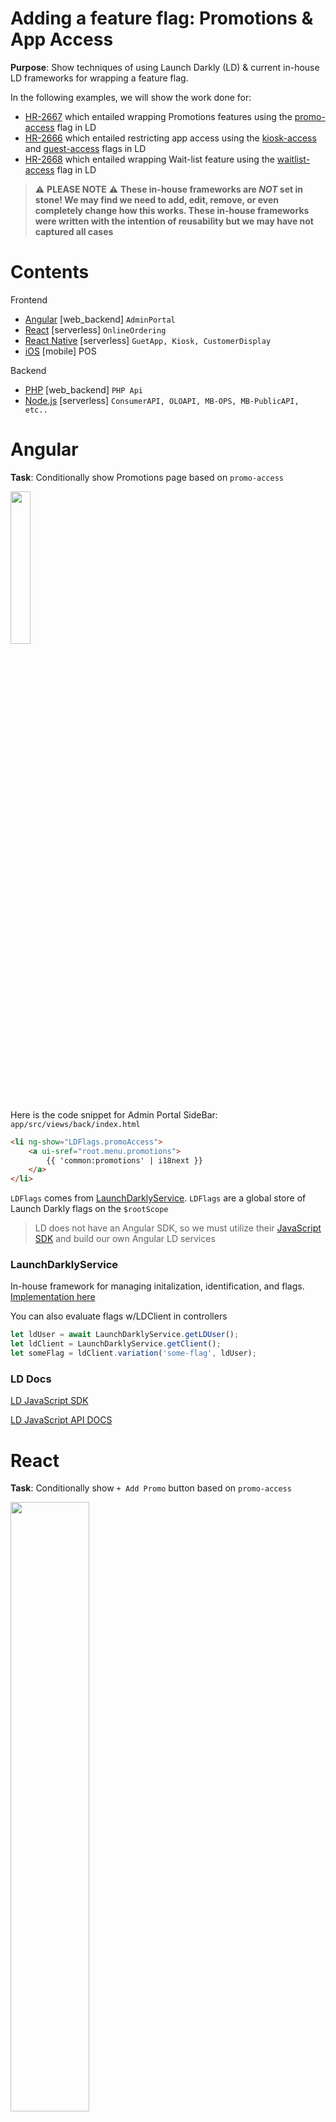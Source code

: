 # Adding a feature flag: Promotions & App Access

**Purpose**: Show techniques of using Launch Darkly (LD) & current in-house LD frameworks for wrapping a feature flag.

In the following examples, we will show the work done for:
- [HR-2667](https://heartlandpos.atlassian.net/browse/HR-2667) which entailed wrapping Promotions features using the [promo-access](https://app.launchdarkly.com/heartland-restaurant/test/features/promo-access/targeting) flag in LD
- [HR-2666](https://heartlandpos.atlassian.net/browse/HR-2666) which entailed restricting app access using the [kiosk-access](https://app.launchdarkly.com/heartland-restaurant/test/features/kiosk-access/targeting) and [guest-access](https://app.launchdarkly.com/heartland-restaurant/test/features/guest-access/targeting) flags in LD
- [HR-2668](https://heartlandpos.atlassian.net/browse/HR-2668) which entailed wrapping Wait-list feature using the [waitlist-access](https://app.launchdarkly.com/heartland-restaurant/test/features/waitlist-access/targeting) flag in LD


> :warning: **PLEASE NOTE** :warning: 
> **These in-house frameworks are _NOT_ set in stone! We may find we need to add, edit, remove, or even completely change how this works. These in-house frameworks were written with the intention of reusability but we may have not captured all cases**

# Contents
Frontend
- [Angular](#angular) [web_backend] `AdminPortal`
- [React](#react) [serverless] `OnlineOrdering`
- [React Native](#react-native) [serverless] `GuetApp, Kiosk, CustomerDisplay`
- [iOS](#ios) [mobile] POS

Backend
- [PHP](#php) [web_backend] `PHP Api`
- [Node.js](#nodejs) [serverless] `ConsumerAPI, OLOAPI, MB-OPS, MB-PublicAPI, etc..`
  
# Angular

**Task**: Conditionally show Promotions page based on `promo-access`

<img src="./imgs/SideBar.png" width=25% height=25%>

Here is the code snippet for Admin Portal SideBar:
`app/src/views/back/index.html`

```html
<li ng-show="LDFlags.promoAccess">
	<a ui-sref="root.menu.promotions">
		{{ 'common:promotions' | i18next }}
	</a>
</li>
```

`LDFlags` comes from [LaunchDarklyService](#launchdarklyservice). `LDFlags` are a global store of Launch Darkly flags on the `$rootScope`

> LD does not have an Angular SDK, so we must utilize their [JavaScript SDK](https://docs.launchdarkly.com/sdk/client-side/javascript) and build our own Angular LD services

### LaunchDarklyService

In-house framework for managing initalization, identification, and flags. [Implementation here](https://github.com/MobileBytes/web_backend/blob/5622384ad2056f2ea3d3c51253e55a60acf33767/app/src/views/back/services.js#L531)

You can also evaluate flags w/LDClient in controllers
```js
let ldUser = await LaunchDarklyService.getLDUser();
let ldClient = LaunchDarklyService.getClient();
let someFlag = ldClient.variation('some-flag', ldUser);
```

### LD Docs
[LD JavaScript SDK](https://docs.launchdarkly.com/sdk/client-side/javascript)

[LD JavaScript API DOCS](https://launchdarkly.github.io/js-client-sdk)

# React

**Task**: Conditionally show `+ Add Promo` button based on `promo-access`

<img src="./imgs/OLO.png" width=50% height=50%>

Here is the code snippet for OLO Cart:
`online_ordering/src/containers/CartContainer/index.js`
```js
get renderAddPromo() {
	if (!this.props.flags.promoAccess) {
		return false;
	}
	...other conditionals...
}
```
### LaunchDarkly Identifier
A logical functional component which handles initalizing & identifiying LD client.

```js
<LDIdentifier/>
```
[Implementation here](https://github.com/MobileBytes/serverless/blob/dd0a9a5d6dd52f78d53602ee292183dc66a08157/apps/packages/online_ordering/src/launchDarkly/LDIdentifier.ts)

### LD Docs
[LD React SDK](https://docs.launchdarkly.com/sdk/client-side/react/react-web)

[LD React API DOCS](https://launchdarkly.github.io/react-client-sdk/)

# React Native

**Task**: Conditionally show `+ Enter Promo Code` button based on `promo-access`

<img src="./imgs/Kiosk.jpeg" width=100% height=100%>

Here is the code snippet for Kiosk Cart:
`Kiosk/src/containers/CartContainer.js`
```js
function mapStateToProps(state) {
	const getPromoAccess = launchDarkly.getFlag('promo-access');
	return {
		promoAccess: getPromoAccess(state)
	};
}
```
and usage of flag:
`Kiosk/src/components/Cart.js`
```js
renderFooter() {
	const { promoAccess } = this.props;
	...
	return (
		...
		{promoAccess && (
			<View>
				<MaterialButton>Enter Promo Code</MaterialButton>
			</View>
		)}
		...
	);
}
```

> LD does not have as mature of SDK for React Native, as React, so we must utilize build some of our own React Native LD services

### Launch Darkly Slice
A shared redux slice that stores launch darkly flags, keys, and selectors for use across React Native apps.

[Implementation here](https://github.com/MobileBytes/serverless/blob/1d812a78d97fca3f5d2634100729079532d7796c/apps/packages/shared/store/slices/launchDarkly/index.ts)


### Launch Darkly Saga
A *base* shared redux saga that handles common initialization, identification, and watches for flag changes. React Native apps will extend this saga by determing when to identify. Handles dispatching flag updates to [Launch Darkly Slice](#launch-darkly-slice)

[Implementation here](https://github.com/MobileBytes/serverless/blob/1d812a78d97fca3f5d2634100729079532d7796c/apps/packages/shared/store/sagas/launchDarkly.js)

### Launch Darkly Hooks
A library of React Native hooks that can be used w/functional components to fetch flags from [LD Slice](#launch-darkly-slice).

Example: 
```js
import { useFlag } from 'shared/hooks/launchDarkly';
function MyComponent() {
	let promoAccess = useFlag('promo-access');
	return (
		{promoAccess && <PromoComponent />}
	)
}
```
[Implementation here](https://github.com/MobileBytes/serverless/blob/878ba74be4170d527f081809baca99f7f25fd795/apps/packages/shared/hooks/launchDarkly.ts) 

### LD Docs

[LD React Native SDK](https://docs.launchdarkly.com/sdk/client-side/react/react-native)

[LD React Native API DOCS](https://launchdarkly.github.io/react-native-client-sdk/)

# iOS

###Life Cycle

LaunchDarkly LD on user login, and will reconnect anytime the AppDelegate's appDataLoaded method is loaded, and quit when the app terminates.
Anytime the LaunchDarkly server has a modification that effects a flag that change is immediatly sent to the iOS device.

**Start Launch Darkly** in the AppDelegate's appDataLoaded method.
The appDataLoaded will load the user with user data from our server, and connect it with LD.  You can not pull the user's info directly from LD
Add any custom attributes here that need to be used for trigger rules.
The LD environment is also selected here coorilating to the pos environment.

Here is the code snippet for LD Loading:pos/pos/AppDelegate.m
```
- (void)appDataLoaded {
	...
    [self setupLaunchDarkly];
}

- (void)setupLaunchDarkly {
    [[LDClient get] close];//end any previous connections
    mbEnvironment currentEnvironment = [[NSUserDefaults standardUserDefaults] integerForKey:@"current_environment"];
    LDConfig *config;
    switch (currentEnvironment) {
        case mbEnvironmentProd:
            config = [[LDConfig alloc] initWithMobileKey:@"mob-ec7f9b98-802e-4747-9c45-9daa6b189d4d"];
            break;
        case mbEnvironmentTest:
            config = [[LDConfig alloc] initWithMobileKey:@"mob-208edbdf-596d-4d4c-89e2-a8f30589d90b"];
            break;
        case mbEnvironmentCert:
            config = [[LDConfig alloc] initWithMobileKey:@"mob-0d1be1f8-b4c8-4e79-8eac-e00d9ddd831f"];
            break;
    }

    NSMutableDictionary *dict = [[NSMutableDictionary alloc] init];
    NSString *accountNum = [[MBContent sharedInstance] accountNumber];
    [dict setValue:[[MBContent sharedInstance] setupLocation].name forKey:@"Name"];
    [dict setValue:[NSNumber numberWithInt:[[MBContent sharedInstance] locationId]] forKey:@"LocationID"];
    [dict setValue:accountNum forKey:@"AccountNumber"];
    [dict setValue:[NSNumber numberWithInt:[[MBContent sharedInstance] ldAccountId]] forKey:@"AccountID"];
    [dict setValue:[NSNumber numberWithInt:[[MBContent sharedInstance] pricingTierId]] forKey:@"PricingTierID"];
    [dict setValue:[NSNumber numberWithBool:[[MBContent sharedInstance] demoMode]] forKey:@"IsDemo"];
    [dict setValue:[NSNumber numberWithInt:[[MBContent sharedInstance] hrpos]] forKey:@"HRPOS"];
    LDUser *user = [[LDUser alloc] initWithKey:[[MBContent sharedInstance] locationAccountNumber]];
    user.custom = dict;
    user.name = [[MBContent sharedInstance] setupLocation].name;
    [LDClient startWithConfiguration:config user:user completion:^{
        // good place to test flag logic changes of Launch Darkly Portal
        NSString *ldLogMsg = [[NSString alloc] initWithFormat: @"LaunchDarkly loaded with name:%@, key:%@, customAttributes:%@, flags:%@", user.name, user.key, user.custom, [LDClient get].allFlags];
//        NSLog(@"%@",ldLogMsg);
        [[MBLogger sharedInstance] sysLog:ldLogMsg fromClass:[self class] calledBy:_cmd];
    }];
}

```

Here is the code snippet for LD Closing on app termination:pos/pos/AppDelegate.m
```
- (void)applicationWillTerminate:(UIApplication *)application
	...
    [[LDClient get] close];//quit LaunchDarkly conneciton

        return;
}

```

###Tasks

**Task**: Conditionally show `Waitlist` setting based on `waitlist-access`

<img src="./imgs/iOSSettings.png" width=100% height=100%>

The hiding and showing of rows in General Settings has changed from pure table section and row values to a double array of enums
Here is the code snippet for Waitlist setting:pos/pos/GeneralSettingsView.m
```
- (id)initWithFrame:(CGRect)frame
{
	...
	NSMutableArray *rows = [[NSMutableArray alloc] init];
	...
	NSString *ldLogMsg = [[NSString alloc] initWithFormat: @"LaunchDarkly waitlist-access flag checked with flags:%@, isOnline:%d, isInitialized:%d", [LDClient get].allFlags, [LDClient get].isOnline, [LDClient get].isInitialized];
//        NSLog(@"%@",ldLogMsg);
    [[MBLogger sharedInstance] sysLog:ldLogMsg fromClass:[self class] calledBy:_cmd];

    if([[LDClient get] boolVariationForKey:@"waitlist-access" defaultValue:NO]) {
        [rows addObject:@(waitlist)];
    }
    ...
    return self;
}
```

**Task**: Conditionally show wait-list panel and wait-list logic based on `waitlist-access`

<img src="./imgs/iOSWaitlist.png" width=100% height=100%>

Here is the code snippet for enabling or disabling Waitlist for the app in general:/pos/pos/MBContent.m
```
- (void)setCurrentStaffMember:(Staff *)currentStaffMember {
    _currentStaffMember = currentStaffMember;
    ...
        NSString *ldLogMsg = [[NSString alloc] initWithFormat: @"LaunchDarkly flags loaded to settings with flags:%@, isOnline:%d, isInitialized:%d", [LDClient get].allFlags, [LDClient get].isOnline, [LDClient get].isInitialized];
//            NSLog(@"%@",ldLogMsg);
        [[MBLogger sharedInstance] sysLog:ldLogMsg fromClass:[self class] calledBy:_cmd];
        
        currentStaffMember.waitlistEnabled = ([[LDClient get] boolVariationForKey:@"waitlist-access" defaultValue:NO] && [settings objectForKey:@"userWaitlistEnabled"] != nil) ? [[settings objectForKey:@"userWaitlistEnabled"] boolValue] : NO;
    ...
}
```

Here is the code snippet for enabling or disabling Waitlist specifically for the room:/pos/pos/RoomsViewController.m
```
- (void)viewDidAppear:(BOOL)animated {
	...
    NSString *ldLogMsg = [[NSString alloc] initWithFormat: @"LaunchDarkly waitlist-access flag checked in RoomsViewController with flags:%@, isOnline:%d, isInitialized:%d", [LDClient get].allFlags, [LDClient get].isOnline, [LDClient get].isInitialized];
//        NSLog(@"%@",ldLogMsg);
    [[MBLogger sharedInstance] sysLog:ldLogMsg fromClass:[self class] calledBy:_cmd];

    _waitListEnabled = [[MBContent sharedInstance] currentStaffMember].waitlistEnabled && [[LDClient get] boolVariationForKey:@"waitlist-access" defaultValue:NO];
    ...
}
``` 

### LD Docs

[LD iOS SDK](https://docs.launchdarkly.com/sdk/client-side/ios/)

[LD iOS API DOCS](https://launchdarkly.github.io/ios-client-sdk/)

# PHP

**Task**: Conditionally allow login into Kiosk based on `kiosk-access`

<img src="./imgs/KAuth.jpeg" width=100% height=100%>

Here is the code snippet for PHP API:
`application/controllers/api_v2/users.php`

```php
function device_location_kiosk_post() {
	...
	$kioskAccess = LDHelper::getInstance()->lVariation("kiosk-access", $locationId);
	if (!$kioskAccess) {
		$this->response(array(
			'status' => 'error',
			'msg' => "Access Denied: Current plan does not include Kiosk access"
		), 200);
	}
	...
}
```

### LDHelper
A utility helper to handle Launch Darkly flag evaluations easier. Rather than building the user for each variation request, we have methods to evaluate a flag for a `$locationId` or `$accountId`.

```php
$kioskAccess = LDHelper::getInstance()->lVariation("kiosk-access", $locationId);

// vs

$ldClient = LDClient::getInstance();
$objProfile = $this->ci->launchdarkly_model->getLocationProfile($locationID);
$ldUser = (new LDUserBuilder($objProfile['AccountNumber']))
			->name($objProfile['Name'])
			->custom([
				"PricingTierID" => $objProfile["PricingTierID"],
				...
			])->build();
$kioskAccess = $ldClient->variation("kiosk-access", $ldUser);
```

[Implementation here](https://github.com/MobileBytes/web_backend/blob/418bf2a00986d7e51b616cd967814f933cc8054f/application/libraries/launch-darkly/ldHelper.php) 

### LD Docs

[LD PHP SDK](https://docs.launchdarkly.com/sdk/server-side/php)

[LD PHP API DOCS](https://launchdarkly.github.io/php-server-sdk/)


# Node.js

**Task**: Conditionally show users on Guest App based on `guest-access`

<img src="./imgs/Guest.jpeg" width=50% height=50%>

Here is the code snippet for Consumer API:
`lambda/projects/consumer/explore/processList.js`

```js
let key = objLocation.AccountNumber;

return await context.ldClient.variation(
	'guest-access',
	{
		key,
		name: objLocation.Name,
		custom: { PricingTierID: RANK_ID_MAP[objLocation.PricingTierRank] }
	},
	false
);
```

### LDHelper
A utility helper to handle Launch Darkly flag evaluations easier. Rather than building the user for each variation request, we have methods to evaluate a flag for a `locationId` or `accountId`.

```js

let accountId = 1149;
let locationId = 1314;
let aViewer = { AccountID: accountId };
let lViewer = { LocationID: locationId };
let viewer = { AccountID: accountId, LocationID: locationId };

const myFlag = await new LDHelper(LDClient).lVariation('my-flag', locationId, false); // location variant
const myFlag = await new LDHelper(LDClient).aVariation('my-flag', accouontId, false); //account variant
const myFlag = await new LDHelper(LDClient).variation('my-flag', aViewer, false); //account variant
const myFlag = await new LDHelper(LDClient).variation('my-flag', lViewer, false); //location variant
const myFlag = await new LDHelper(LDClient).variation('my-flag', viewer, false); //location variant (location precedence)

const myFlag = await LDClient.variation('my-flag', ldUser, false); // this still works tooo

const myFlag = await new LDHelper(context.ldClient).lVariation('my-flag', locationId, false); // can also feed LDHelper context.ldClient
```
[Implementation here](https://github.com/MobileBytes/serverless/blob/7e33a25eb7d85aacde177ac802e43ee7d1b10d73/hrpos-lib/src/LaunchDarkly/helper.ts)

### LD Middleware
Custom LD middleware for ease of integration w/serverless projects using Middy.
```js
import { launchDarkly, LDClient } from 'hrpos-util/aws/lambda/middleware';
const handler = async function(event, context) {
	... bizLogic ...
	
	let accountNumber = '12345';
	let locationId = 1314;
	let accountId = 1149;

	let myFlag = await context.ldClient.variation('my-flag', { key: accountNumber }, false);
	// or
	let myFlag = await LDClient.variation('my-flag', { key: accountNumber }, false);

	let ldHelper = new LDHelper(context.ldClient);
	// or 
	let ldHelper = new LDHelper(LDClient); // LDClient an singleton export
	
	// Handles fetching LDProfile/LDUser for locationId
	let myFlag = ldHelper.lVariation('my-flag', locationId, false);

};
export default middy(handler).use(launchDarkly()); // <-- Now lambda has ldClient on context 😄 

```
[Implementation here](https://github.com/MobileBytes/serverless/blob/b68dbf7f37eb4e6db2c02c386f37ad703b8cb615/hrpos-util/src/aws/lambda/middleware/launchDarkly.ts) 

### LD Docs

[LD Node.js SDK](https://docs.launchdarkly.com/sdk/server-side/node-js)

[LD Node.js API DOCS](https://launchdarkly.github.io/node-server-sdk/)

